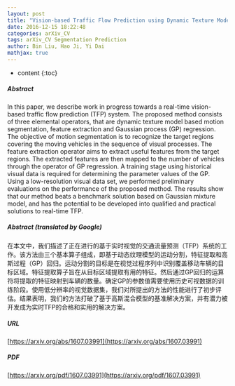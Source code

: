 ```yaml
---
layout: post
title: "Vision-based Traffic Flow Prediction using Dynamic Texture Model and Gaussian Process"
date: 2016-12-15 18:22:48
categories: arXiv_CV
tags: arXiv_CV Segmentation Prediction
author: Bin Liu, Hao Ji, Yi Dai
mathjax: true
---
```


* content
{:toc}

##### Abstract
In this paper, we describe work in progress towards a real-time vision-based traffic flow prediction (TFP) system. The proposed method consists of three elemental operators, that are dynamic texture model based motion segmentation, feature extraction and Gaussian process (GP) regression. The objective of motion segmentation is to recognize the target regions covering the moving vehicles in the sequence of visual processes. The feature extraction operator aims to extract useful features from the target regions. The extracted features are then mapped to the number of vehicles through the operator of GP regression. A training stage using historical visual data is required for determining the parameter values of the GP. Using a low-resolution visual data set, we performed preliminary evaluations on the performance of the proposed method. The results show that our method beats a benchmark solution based on Gaussian mixture model, and has the potential to be developed into qualified and practical solutions to real-time TFP.

##### Abstract (translated by Google)
在本文中，我们描述了正在进行的基于实时视觉的交通流量预测（TFP）系统的工作。该方法由三个基本算子组成，即基于动态纹理模型的运动分割，特征提取和高斯过程（GP）回归。运动分割的目标是在视觉过程序列中识别覆盖移动车辆的目标区域。特征提取算子旨在从目标区域提取有用的特征。然后通过GP回归的运算符将提取的特征映射到车辆的数量。确定GP的参数值需要使用历史可视数据的训练阶段。使用低分辨率的视觉数据集，我们对所提出的方法的性能进行了初步评估。结果表明，我们的方法打破了基于高斯混合模型的基准解决方案，并有潜力被开发成为实时TFP的合格和实用的解决方案。

##### URL
[https://arxiv.org/abs/1607.03991](https://arxiv.org/abs/1607.03991)

##### PDF
[https://arxiv.org/pdf/1607.03991](https://arxiv.org/pdf/1607.03991)


